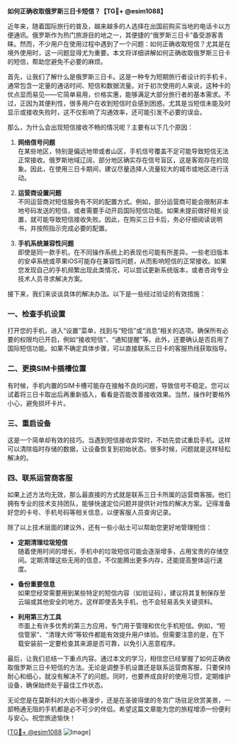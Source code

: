**如何正确收取俄罗斯三日卡短信？【TG💪+ @esim1088】**

近年来，随着国际旅行的普及，越来越多的人选择在出国前购买当地的电话卡以方便通讯。俄罗斯作为热门旅游目的地之一，其便捷的“俄罗斯三日卡”备受游客青睐。然而，不少用户在使用过程中遇到了一个问题：如何正确收取短信？尤其是在境外使用时，这一问题显得尤为重要。本文将详细讲解如何正确收取俄罗斯三日卡的短信，帮助您避免不必要的麻烦。

首先，让我们了解什么是俄罗斯三日卡。这是一种专为短期旅行者设计的手机卡，通常包含一定量的通话时间、短信和数据流量。对于初次使用的人来说，这种卡的优点显而易见——它简单易用，价格实惠，能够满足大部分旅行者的基本需求。不过，正因为其便利性，很多用户在收到短信时会感到困惑。尤其是当短信未能及时显示或接收失败时，这不仅影响了沟通效率，还可能引发不必要的误会。

那么，为什么会出现短信接收不畅的情况呢？主要有以下几个原因：

1. **网络信号问题**  
   在某些地区，特别是偏远地带或者山区，手机信号覆盖不足可能导致短信无法正常接收。俄罗斯地域辽阔，部分地区确实存在信号盲区，这是客观存在的现象。因此，在使用三日卡期间，建议尽量选择人流量较大的城市或地区进行活动。

2. **运营商设置问题**  
   不同运营商对短信服务有不同的配置方式。例如，部分运营商可能会限制非本地号码发送的短信，或者需要手动开启国际短信功能。如果未提前做好相关设置，就可能导致短信接收失败。因此，在购买三日卡后，务必仔细阅读说明书，并按照指示完成必要的配置。

3. **手机系统兼容性问题**  
   即使是同一款手机，在不同操作系统上的表现也可能有所差异。一些老旧版本的安卓系统或苹果iOS可能存在兼容性问题，从而影响短信的正常接收。如果您发现自己的手机频繁出现此类情况，可以尝试更新系统版本，或者咨询专业技术人员寻求解决方案。

接下来，我们来谈谈具体的解决办法。以下是一些经过验证的有效措施：

### 一、检查手机设置
打开您的手机，进入“设置”菜单，找到与“短信”或“消息”相关的选项。确保所有必要的权限均已开启，例如“接收短信”、“通知提醒”等。此外，还要确认是否启用了国际短信功能。如果不确定具体步骤，可以直接联系三日卡的客服热线获取指导。

### 二、更换SIM卡插槽位置
有时候，手机内置的SIM卡槽可能存在接触不良的问题，导致信号不稳定。您可以试着将三日卡取出后再重新插入，看看是否能改善接收效果。当然，操作时要格外小心，避免损坏卡片。

### 三、重启设备
这是一个简单却有效的技巧。当遇到短信接收异常时，不妨先尝试重启手机。这样可以清除临时存储的数据，让设备恢复到初始状态。很多时候，问题就是这样轻松解决的。

### 四、联系运营商客服
如果上述方法均无效，那么最直接的方式就是联系三日卡所属的运营商客服。他们拥有专业的技术支持团队，能够快速定位问题并提供针对性的解决方案。记得准备好您的卡号、手机号码等相关信息，以便客服人员查询记录。

除了以上技术层面的建议外，还有一些小贴士可以帮助您更好地管理短信：

- **定期清理垃圾短信**  
  随着使用时间的增长，手机中的垃圾短信可能会逐渐增多，占用宝贵的存储空间。定期清理这些无用的信息，不仅能腾出更多内存，还能提高整体运行速度。

- **备份重要信息**  
  如果您经常需要用到某些特定的短信内容（如验证码），建议将其复制保存至云端或其他安全的地方。这样即使丢失手机，也不会轻易丢失关键资料。

- **利用第三方工具**  
  市面上有许多优秀的第三方应用，专门用于管理和优化手机短信。例如，“短信管家”、“清理大师”等软件都能有效提升用户体验。但需要注意的是，在下载安装前一定要检查其来源是否可靠，以免引入恶意程序。

最后，让我们总结一下重点内容。通过本文的学习，相信您已经掌握了如何正确收取俄罗斯三日卡短信的方法。无论是调整手机设置还是联系运营商客服，只要保持耐心和细心，就没有解决不了的问题。同时，也要养成良好的使用习惯，定期维护设备，确保始终处于最佳工作状态。

无论您是在莫斯科的大街小巷漫步，还是在圣彼得堡的冬宫广场驻足欣赏美景，一部畅通无阻的手机都是必不可少的伴侣。希望这篇文章能为您的旅程增添一份便利与安心。祝您旅途愉快！

[[TG💪+ @esim1088](https://t.me/s/esim1088) ![Image](https://i.postimg.cc/4NQfJmqS/Snipaste-2025-05-13-00-14-12.png)]